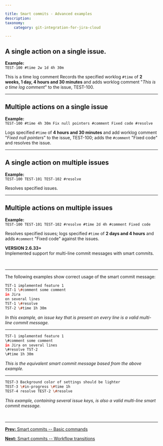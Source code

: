 ```yaml
---

title: Smart commits - Advanced examples
description:
taxonomy:
    category: git-integration-for-jira-cloud

---
```


## A single action on a single issue.

**Example:**<br>
`TEST-100 #time 2w 1d 4h 30m`

This is a time log comment
Records the specified worklog `#time` of **2 weeks, 1 day, 4 hours and 30 minutes** and adds worklog comment "_This is a time log comment_" to the issue, TEST-100.

* * *

## Multiple actions on a single issue

**Example:**<br>
`TEST-100 #time 4h 30m Fix null pointers #comment Fixed code #resolve`

Logs specified `#time` of **4 hours and 30 minutes** and add worklog comment "_Fixed null pointers_" to the issue, TEST-100; adds the `#comment` "Fixed code" and resolves the issue.

* * *

## A single action on multiple issues

**Example:**<br>
`TEST-100 TEST-101 TEST-102 #resolve`

Resolves specified issues.

* * *

## Multiple actions on multiple issues

**Example:**<br>
`TEST-100 TEST-101 TEST-102 #resolve #time 2d 4h #comment Fixed code`

Resolves specified issues; logs specified `#time` of **2 days and 4 hours** and adds `#comment` "Fixed code" against the issues.

<div class="bbb-callout bbb--info">
    <div class="irow">
    <div class="ilogobox">
        <span class="logoimg"></span>
    </div>
    <div class="imsgbox">
        <b>VERSION 2.6.33+</b><br>
        Implemented support for multi-line commit messages with smart commits.
    </div>
    </div>
</div>

&nbsp;
* * *

The following examples show correct usage of the smart commit message:

```bash
TST-1 implemented feature 1
TST-1 \#comment some comment
in Jira
on several lines
TST-1 \#resolve
TST-2 \#time 1h 30m
```

_In this example, an issue key that is present on every line is a valid multi-line commit message._

* * *

```bash
TST-1 implemented feature 1
\#comment some comment
in Jira on several lines
\#resolve TST-2
\#time 1h 30m
```

_This is the equivalent smart commit message based from the above example._

* * *

```bash
TEST-3 Background color of settings should be lighter
TEST-3 \#in-progress \#time 1h
TEST-4 resolve TEST-2 \#resolve
```

_This example, containing several issue keys, is also a valid multi-line smart commit message._

&nbsp;
* * *

[**Prev:** Smart commits -- Basic commands](/git-integration-for-jira-cloud/basic-commands-gij-cloud/)

[**Next:** Smart commits -- Workflow transitions](/git-integration-for-jira-cloud/workflow-transitions-gij-cloud/)

